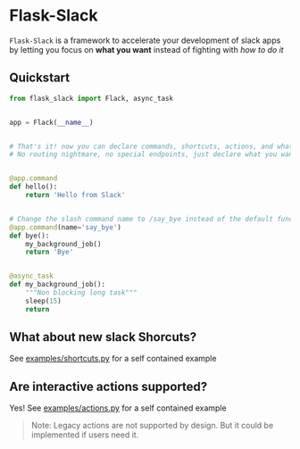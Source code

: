 # Flask-Slack
`Flask-Slack` is a framework to accelerate your development of slack apps by letting you focus on **what you want** instead of fighting with *how to do it*

## Quickstart
```python
from flask_slack import Flack, async_task


app = Flack(__name__)


# That's it! now you can declare commands, shortcuts, actions, and whatever you please!
# No routing nightmare, no special endpoints, just declare what you want


@app.command
def hello():
    return 'Hello from Slack'


# Change the slash command name to /say_bye instead of the default function name
@app.command(name='say_bye')
def bye():
    my_background_job()
    return 'Bye'


@async_task
def my_background_job():
    """Non blocking long task"""
    sleep(15)
    return
```


## What about new slack Shorcuts?
See [examples/shortcuts.py](examples/shortcuts.py) for a self contained example

## Are interactive actions supported?
Yes! See [examples/actions.py](examples/actions.py) for a self contained example

>Note: Legacy actions are not supported by design. But it could be implemented if users need it.